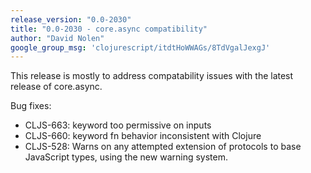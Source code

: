 ```yaml
---
release_version: "0.0-2030"
title: "0.0-2030 - core.async compatibility"
author: "David Nolen"
google_group_msg: 'clojurescript/itdtHoWWAGs/8TdVgalJexgJ'
---
```


This release is mostly to address compatability issues with the latest
release of core.async.

Bug fixes:

* CLJS-663: keyword too permissive on inputs
* CLJS-660: keyword fn behavior inconsistent with Clojure
* CLJS-528: Warns on any attempted extension of protocols
  to base JavaScript types, using the new warning system.
